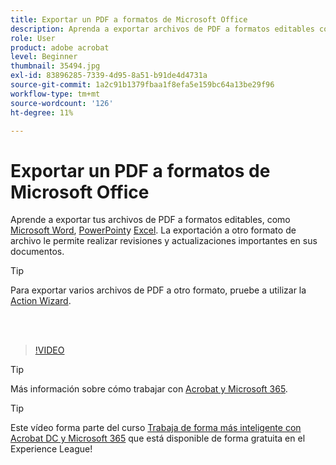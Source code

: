 ```yaml
---
title: Exportar un PDF a formatos de Microsoft Office
description: Aprenda a exportar archivos de PDF a formatos editables como Microsoft Word, Excel o PowerPoint
role: User
product: adobe acrobat
level: Beginner
thumbnail: 35494.jpg
exl-id: 83896285-7339-4d95-8a51-b91de4d4731a
source-git-commit: 1a2c91b1379fbaa1f8efa5e159bc64a13be29f96
workflow-type: tm+mt
source-wordcount: '126'
ht-degree: 11%

---
```


# Exportar un PDF a formatos de Microsoft Office

Aprende a exportar tus archivos de PDF a formatos editables, como [Microsoft Word](https://www.adobe.com/es/acrobat/online/pdf-to-word.html), [PowerPoint](https://www.adobe.com/es/acrobat/online/pdf-to-ppt.html)y [Excel](https://www.adobe.com/es/acrobat/online/pdf-to-excel.html). La exportación a otro formato de archivo le permite realizar revisiones y actualizaciones importantes en sus documentos.

>[!TIP]
>
>Para exportar varios archivos de PDF a otro formato, pruebe a utilizar la [Action Wizard](../advanced-tasks/action.md).

<br> 

>[!VIDEO](https://video.tv.adobe.com/v/35494?hidetitle=true)

>[!TIP]
>
>Más información sobre cómo trabajar con [Acrobat y Microsoft 365](../integrate/integrate-overview.md).

>[!TIP]
>
>Este vídeo forma parte del curso [Trabaja de forma más inteligente con Acrobat DC y Microsoft 365](https://experienceleague.adobe.com/?recommended=Acrobat-U-1-2021.microsoft365) que está disponible de forma gratuita en el Experience League!
